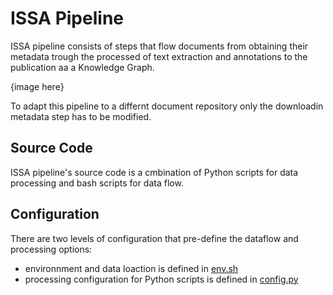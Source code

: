 # ISSA Pipeline

ISSA pipeline consists of steps that flow documents from obtaining their metadata trough the processed of text extraction and annotations to the publication aa a Knowledge Graph.

{image here}

To adapt this pipeline to a differnt document repository only the downloadin metadata step has to be modified.

## Source Code

ISSA pipeline's source code is a cmbination of Python scripts for data processing and bash scripts for data flow. 

## Configuration

There are two levels of configuration that pre-define the dataflow and processing options:
 - environnment and data loaction is defined in [env.sh](https://github.com/issa-project/issa-pipeline/blob/main/env.sh)
 - processing configuration for Python scripts is defined in [config.py](https://github.com/issa-project/issa-pipeline/blob/main/pipeline/config.py)
